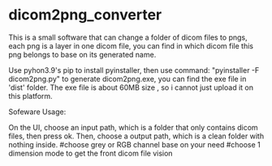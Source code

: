 # dicom2png_converter
This is a small software that can change a folder of dicom files to pngs, each png is a layer in one dicom file, you can find in which dicom file this png belongs to base on its generated name.

Use pyhon3.9's pip to install pyinstaller, then use command: "pyinstaller -F dicom2png.py" to generate dicom2png.exe, you can find the exe file in 'dist' folder.
The exe file is about 60MB size , so i cannot just upload it on this platform.

Sofeware Usage:

On the UI, choose an input path, which is a folder that only contains dicom files, then press ok. Then, choose a output path, which is a clean folder with nothing inside.
#choose grey or RGB channel base on your need
#choose 1 dimension mode to get the front dicom file vision

